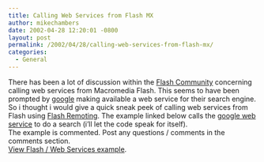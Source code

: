 ```yaml
---
title: Calling Web Services from Flash MX
author: mikechambers
date: 2002-04-28 12:20:01 -0800
layout: post
permalink: /2002/04/28/calling-web-services-from-flash-mx/
categories:
  - General
---
```



There has been a lot of discussion within the [Flash Community][1] concerning calling web services from Macromedia Flash. This seems to have been prompted by [google][2]&nbsp;making available a web service[]() for their search engine.  
So i thought i would give a quick sneak peek of calling web services from Flash using [Flash Remoting][3]. The example linked below calls the [google web service][4] to do a search (i&#8217;ll let the code speak for itself).  
The example is commented. Post any questions / comments in the comments section.  
[View Flash / Web Services example][5].

 [1]: http://radio.weblogs.com/0106797/categories/flashMxCommunityForums/
 [2]: http://www.google.com/
 [3]: http://www.macromedia.com/software/flash/flashremoting/
 [4]: http://www.google.com/apis/
 [5]: /mesh/files/flashRemotingSneak.txt